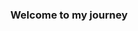 <!--
**Ohannain/Ohannain** is a ✨ _special_ ✨ repository because its `README.md` (this file) appears on your GitHub profile. -->

<h3 align="center">Welcome to my journey</h3>

